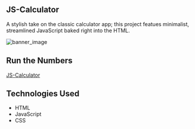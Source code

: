 ## JS-Calculator
A stylish take on the classic calculator app; this project featues minimalist, streamlined JavaScript baked right into the HTML.

![banner_image](https://i.imgur.com/ElkG7G9.png)

## Run the Numbers
[JS-Calculator](https://js-calculator-hurx.onrender.com/)

## Technologies Used
* HTML
* JavaScript
* CSS